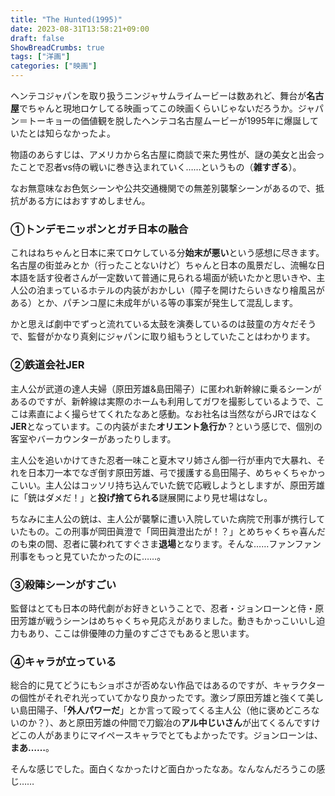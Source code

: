 ```yaml
---
title: "The Hunted(1995)"
date: 2023-08-31T13:58:21+09:00
draft: false
ShowBreadCrumbs: true
tags: ["洋画"]
categories: ["映画"]
---
```


ヘンテコジャパンを取り扱うニンジャサムライムービーは数あれど、舞台が**名古屋**でちゃんと現地ロケしてる映画ってこの映画くらいじゃないだろうか。ジャパン＝トーキョーの価値観を脱したヘンテコ名古屋ムービーが1995年に爆誕していたとは知らなかったよ。

物語のあらすじは、アメリカから名古屋に商談で来た男性が、謎の美女と出会ったことで忍者vs侍の戦いに巻き込まれていく……というもの（**雑すぎる**）。

なお無意味なお色気シーンや公共交通機関での無差別襲撃シーンがあるので、抵抗がある方にはおすすめしません。

### ①トンデモニッポンとガチ日本の融合

これはねちゃんと日本に来てロケしている分**始末が悪い**という感想に尽きます。名古屋の街並みとか（行ったことないけど）ちゃんと日本の風景だし、流暢な日本語を話す役者さんが一定数いて普通に見られる場面が続いたかと思いきや、主人公の泊まっているホテルの内装がおかしい（障子を開けたらいきなり檜風呂がある）とか、パチンコ屋に未成年がいる等の事案が発生して混乱します。

かと思えば劇中でずっと流れている太鼓を演奏しているのは鼓童の方々だそうで、監督がかなり真剣にジャパンに取り組もうとしていたことはわかります。

### ②鉄道会社JER

主人公が武道の達人夫婦（原田芳雄&島田陽子）に匿われ新幹線に乗るシーンがあるのですが、新幹線は実際のホームも利用してガワを撮影しているようで、ここは素直によく撮らせてくれたなあと感動。なお社名は当然ながらJRではなく**JER**となっています。この内装がまた**オリエント急行か**？という感じで、個別の客室やバーカウンターがあったりします。

主人公を追いかけてきた忍者一味こと夏木マリ姉さん御一行が車内で大暴れ、それを日本刀一本でなぎ倒す原田芳雄、弓で援護する島田陽子、めちゃくちゃかっこいい。主人公はコッソリ持ち込んでいた銃で応戦しようとしますが、原田芳雄に「銃はダメだ！」と**投げ捨てられる**謎展開により見せ場はなし。

ちなみに主人公の銃は、主人公が襲撃に遭い入院していた病院で刑事が携行していたもの。この刑事が岡田眞澄で「岡田眞澄出たが！？」とめちゃくちゃ喜んだのも束の間、忍者に襲われてすぐさま**退場**となります。そんな……ファンファン刑事をもっと見ていたかったのに……。

### ③殺陣シーンがすごい

監督はとても日本の時代劇がお好きということで、忍者・ジョンローンと侍・原田芳雄が戦うシーンはめちゃくちゃ見応えがありました。動きもかっこいいし迫力もあり、ここは俳優陣の力量のすごさでもあると思います。

### ④キャラが立っている

総合的に見てどうにもショボさが否めない作品ではあるのですが、キャラクターの個性がそれぞれ光っていてかなり良かったです。激シブ原田芳雄と強くて美しい島田陽子、「**外人パワーだ**」とか言って殴ってくる主人公（他に褒めどころないのか？）、あと原田芳雄の仲間で刀鍛冶の**アル中じいさん**が出てくるんですけどこの人があまりにマイペースキャラでとてもよかったです。ジョンローンは、**まあ……**。

そんな感じでした。面白くなかったけど面白かったなあ。なんなんだろうこの感じ……
